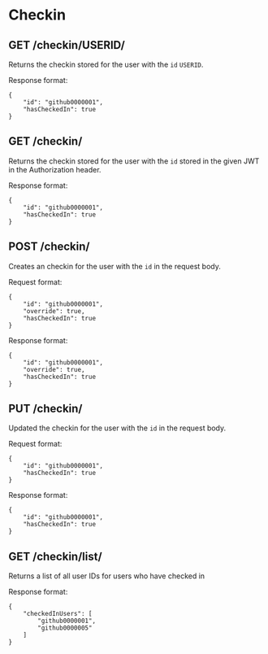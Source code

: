 Checkin
=======

GET /checkin/USERID/
-----------------

Returns the checkin stored for the user with the `id` `USERID`.

Response format:
```
{
	"id": "github0000001",
	"hasCheckedIn": true
}
```

GET /checkin/
----------

Returns the checkin stored for the user with the `id` stored in the given JWT in the Authorization header.

Response format:
```
{
	"id": "github0000001",
	"hasCheckedIn": true
}
```

POST /checkin/
-----------

Creates an checkin for the user with the `id` in the request body.

Request format:
```
{
	"id": "github0000001",
	"override": true,
	"hasCheckedIn": true
}
```

Response format:
```
{
	"id": "github0000001",
	"override": true,
	"hasCheckedIn": true
}
```

PUT /checkin/
----------

Updated the checkin for the user with the `id` in the request body.

Request format:
```
{
	"id": "github0000001",
	"hasCheckedIn": true
}
```

Response format:
```
{
	"id": "github0000001",
	"hasCheckedIn": true
}
```

GET /checkin/list/
----------

Returns a list of all user IDs for users who have checked in

Response format:
```
{
	"checkedInUsers": [
		"github0000001",
		"github0000005"
	]
}
```
